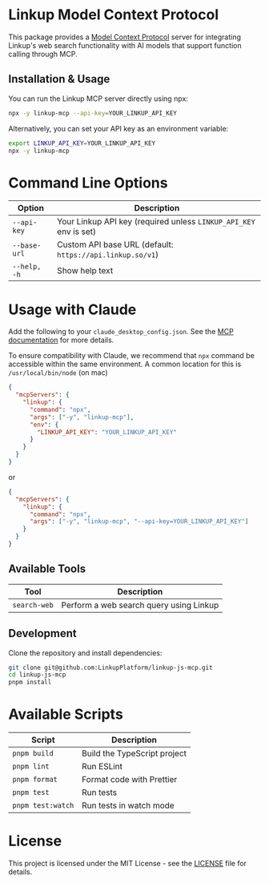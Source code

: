 # Linkup Model Context Protocol

This package provides a [Model Context Protocol](https://modelcontextprotocol.com/) server for integrating Linkup's web search functionality with AI models that support function calling through MCP.

## Installation & Usage

You can run the Linkup MCP server directly using npx:

```bash
npx -y linkup-mcp --api-key=YOUR_LINKUP_API_KEY
```

Alternatively, you can set your API key as an environment variable:

```bash
export LINKUP_API_KEY=YOUR_LINKUP_API_KEY
npx -y linkup-mcp
```

# Command Line Options

| Option       | Description                                                       |
| ------------ | ----------------------------------------------------------------- |
| `--api-key`  | Your Linkup API key (required unless `LINKUP_API_KEY` env is set) |
| `--base-url` | Custom API base URL (default: `https://api.linkup.so/v1`)         |
| `--help, -h` | Show help text                                                    |

# Usage with Claude

Add the following to your `claude_desktop_config.json`. See the [MCP documentation](https://modelcontextprotocol.io/quickstart/user) for more details.

To ensure compatibility with Claude, we recommend that `npx` command be accessible within the same environment. A common location for this is `/usr/local/bin/node` (on mac)

```json
{
  "mcpServers": {
    "linkup": {
      "command": "npx",
      "args": ["-y", "linkup-mcp"],
      "env": {
        "LINKUP_API_KEY": "YOUR_LINKUP_API_KEY"
      }
    }
  }
}
```

or

```json
{
  "mcpServers": {
    "linkup": {
      "command": "npx",
      "args": ["-y", "linkup-mcp", "--api-key=YOUR_LINKUP_API_KEY"]
    }
  }
}
```

## Available Tools

| Tool         | Description                             |
| ------------ | --------------------------------------- |
| `search-web` | Perform a web search query using Linkup |

## Development

Clone the repository and install dependencies:

```bash
git clone git@github.com:LinkupPlatform/linkup-js-mcp.git
cd linkup-js-mcp
pnpm install
```

# Available Scripts

| Script            | Description                  |
| ----------------- | ---------------------------- |
| `pnpm build`      | Build the TypeScript project |
| `pnpm lint`       | Run ESLint                   |
| `pnpm format`     | Format code with Prettier    |
| `pnpm test`       | Run tests                    |
| `pnpm test:watch` | Run tests in watch mode      |

# License

This project is licensed under the MIT License - see the [LICENSE](LICENSE) file for details.
